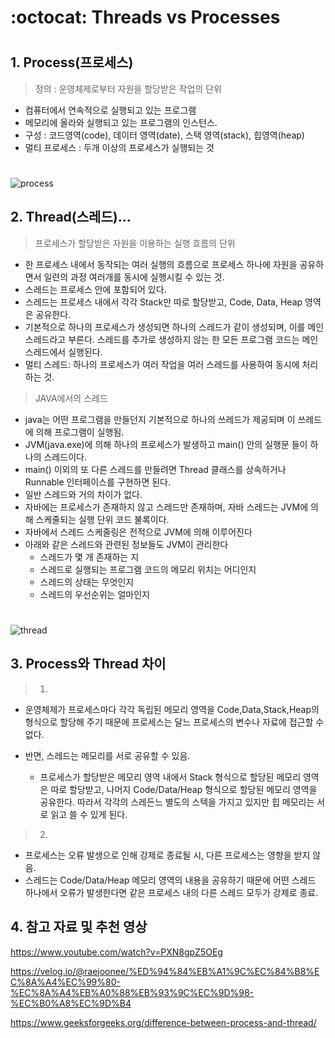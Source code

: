 :octocat: Threads vs Processes
=================================================

#

## 1. Process(프로세스)

> 정의 : 운영체제로부터 자원을 할당받은 작업의 단위 
- 컴퓨터에서 연속적으로 실행되고 있는 프로그램
- 메모리에 올라와 실행되고 있는 프로그램의 인스턴스. 
- 구성 : 코드영역(code), 데이터 영역(date), 스택 영역(stack), 힙영역(heap)
- 멀티 프로세스 : 두개 이상의 프로세스가 실행되는 것

#
![process](./image/process.png)





## 2. Thread(스레드)...

> 프로세스가 할당받은 자원을 이용하는 실행 흐름의 단위 
- 한 프로세스 내에서 동작되는 여러 실행의 흐름으로 프로세스 하나에 자원을 공유하면서 일련의 과정 여러개를 동시에 실행시킬 수 있는 것. 
- 스레드는 프로세스 안에 포함되어 있다. 
- 스레드는 프로세스 내에서 각각 Stack만 따로 할당받고, Code, Data, Heap 영역은 공유한다. 
- 기본적으로 하나의 프로세스가 생성되면 하나의 스레드가 같이 생성되며, 이를 메인 스레드라고 부른다. 스레드를 추가로 생성하지 않는 한 모든 프로그램 코드는 메인 스레드에서 실행된다. 
- 멀티 스레드: 하나의 프로세스가 여러 작업을 여러 스레드를 사용하여 동시에 처리하는 것.

> JAVA에서의 스레드 
- java는 어떤 프로그램을 만들던지 기본적으로 하나의 쓰레드가 제공되며 이 쓰레드에 의해 프로그램이 실행됨. 
- JVM(java.exe)에 의해 하나의 프로세스가 발생하고 main() 안의 실행문 들이 하나의 스레드이다. 
- main() 이외의 또 다른 스레드를 만들려면 Thread 클래스를 상속하거나 Runnable 인터페이스를 구현하면 된다. 
- 일반 스레드와 거의 차이가 없다. 
- 자바에는 프로세스가 존재하지 않고 스레드만 존재하며, 자바 스레드는 JVM에 의해 스케줄되는 실행 단위 코드 불록이다. 
- 자바에서 스레드 스케줄링은 전적으로 JVM에 의해 이루어진다 
- 아래와 같은 스레드와 관련된 정보들도 JVM이 관리한다 
    - 스레드가 몇 개 존재하는 지 
    - 스레드로 실행되는 프로그램 코드의 메모리 위치는 어디인지 
    - 스레드의 상태는 무엇인지 
    - 스레드의 우선순위는 얼마인지

#
![thread](./image/thread.png)





## 3. Process와 Thread 차이 
> 1) 
- 운영체제가 프로세스마다 각각 독립된 메모리 영역을 Code,Data,Stack,Heap의 형식으로 할당해 주기 때문에 프로세스는 달느 프로세스의 변수나 자료에 접근할 수 없다. 

- 반면, 스레드는 메모리를 서로 공유할 수 있음.
    - 프로세스가 할당받은 메모리 영역 내에서 Stack 형식으로 할당된 메모리 영역은 따로 할당받고, 나머지 Code/Data/Heap 형식으로 할당된 메모리 영역을 공유한다. 따라서 각각의 스레든느 별도의 스텍을 가지고 있지만 힙 메모리는 서로 읽고 쓸 수 있게 된다. 

> 2) 
- 프로세스는 오류 발생으로 인해 강제로 종료될 시, 다른 프로세스는 영향을 받지 않음. 
- 스레드는 Code/Data/Heap 메모리 영역의 내용을 공유하기 때문에 어떤 스레드 하나에서 오류가 발생한다면 같은 프로세스 내의 다른 스레드 모두가 강제로 종료. 


## 4. 참고 자료 및 추천 영상

https://www.youtube.com/watch?v=PXN8gpZ5OEg

https://velog.io/@raejoonee/%ED%94%84%EB%A1%9C%EC%84%B8%EC%8A%A4%EC%99%80-%EC%8A%A4%EB%A0%88%EB%93%9C%EC%9D%98-%EC%B0%A8%EC%9D%B4

https://www.geeksforgeeks.org/difference-between-process-and-thread/

